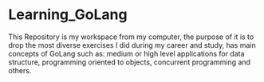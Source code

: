 # Learning_GoLang  

This Repository is my workspace from my computer, the purpose of it is to drop the most diverse exercises I did during my career and study, has main concepts of GoLang such as: medium or high level applications for data structure, programming oriented to objects, concurrent programming and others.